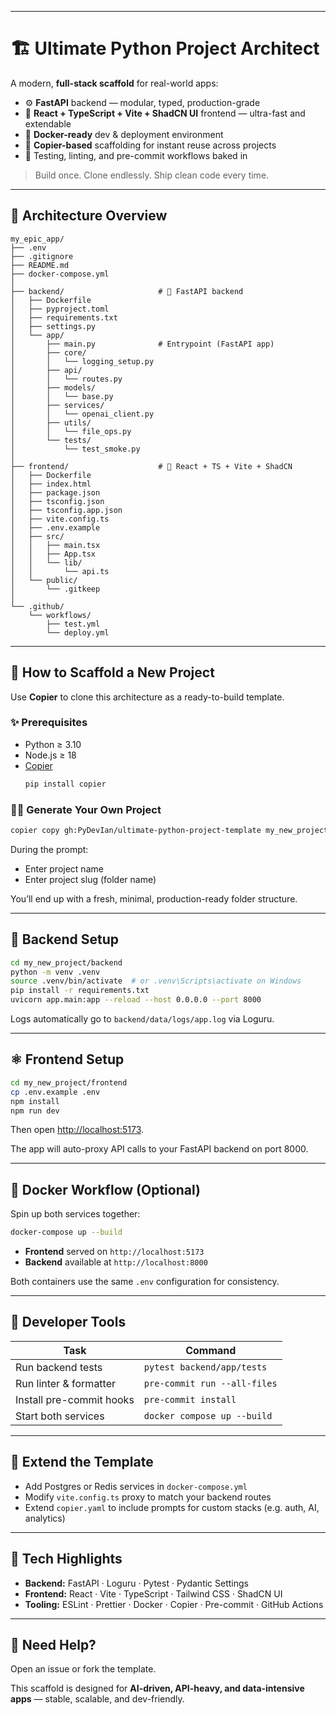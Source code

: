 
---

# 🏗️ Ultimate Python Project Architect

A modern, **full-stack scaffold** for real-world apps:

* ⚙️ **FastAPI** backend — modular, typed, production-grade
* 🎨 **React + TypeScript + Vite + ShadCN UI** frontend — ultra-fast and extendable
* 🐳 **Docker-ready** dev & deployment environment
* 🧩 **Copier-based** scaffolding for instant reuse across projects
* 🧪 Testing, linting, and pre-commit workflows baked in

> Build once. Clone endlessly. Ship clean code every time.

---

## 📐 Architecture Overview

```
my_epic_app/
├── .env
├── .gitignore
├── README.md
├── docker-compose.yml
│
├── backend/                     # 🧠 FastAPI backend
│   ├── Dockerfile
│   ├── pyproject.toml
│   ├── requirements.txt
│   ├── settings.py
│   └── app/
│       ├── main.py              # Entrypoint (FastAPI app)
│       ├── core/
│       │   └── logging_setup.py
│       ├── api/
│       │   └── routes.py
│       ├── models/
│       │   └── base.py
│       ├── services/
│       │   └── openai_client.py
│       ├── utils/
│       │   └── file_ops.py
│       └── tests/
│           └── test_smoke.py
│
├── frontend/                    # 🎨 React + TS + Vite + ShadCN
│   ├── Dockerfile
│   ├── index.html
│   ├── package.json
│   ├── tsconfig.json
│   ├── tsconfig.app.json
│   ├── vite.config.ts
│   ├── .env.example
│   ├── src/
│   │   ├── main.tsx
│   │   ├── App.tsx
│   │   └── lib/
│   │       └── api.ts
│   └── public/
│       └── .gitkeep
│
└── .github/
    └── workflows/
        ├── test.yml
        └── deploy.yml
```

---

## 🚀 How to Scaffold a New Project

Use **Copier** to clone this architecture as a ready-to-build template.

### ✨ Prerequisites

* Python ≥ 3.10
* Node.js ≥ 18
* [Copier](https://copier.readthedocs.io/en/stable/)
  ```bash
  pip install copier
  ```

### 🧙‍♂️ Generate Your Own Project

```bash
copier copy gh:PyDevIan/ultimate-python-project-template my_new_project
```

During the prompt:

* Enter project name
* Enter project slug (folder name)

You’ll end up with a fresh, minimal, production-ready folder structure.

---

## 🐍 Backend Setup

```bash
cd my_new_project/backend
python -m venv .venv
source .venv/bin/activate  # or .venv\Scripts\activate on Windows
pip install -r requirements.txt
uvicorn app.main:app --reload --host 0.0.0.0 --port 8000
```

Logs automatically go to `backend/data/logs/app.log` via Loguru.

---

## ⚛️ Frontend Setup

```bash
cd my_new_project/frontend
cp .env.example .env
npm install
npm run dev
```

Then open [http://localhost:5173](http://localhost:5173/).

The app will auto-proxy API calls to your FastAPI backend on port 8000.

---

## 🐳 Docker Workflow (Optional)

Spin up both services together:

```bash
docker-compose up --build
```

* **Frontend** served on `http://localhost:5173`
* **Backend** available at `http://localhost:8000`

Both containers use the same `.env` configuration for consistency.

---

## 🧪 Developer Tools

| Task                     | Command                        |
| ------------------------ | ------------------------------ |
| Run backend tests        | `pytest backend/app/tests`   |
| Run linter & formatter   | `pre-commit run --all-files` |
| Install pre-commit hooks | `pre-commit install`         |
| Start both services      | `docker compose up --build`  |

---

## 🧩 Extend the Template

* Add Postgres or Redis services in `docker-compose.yml`
* Modify `vite.config.ts` proxy to match your backend routes
* Extend `copier.yaml` to include prompts for custom stacks (e.g. auth, AI, analytics)

---

## 🧠 Tech Highlights

* **Backend:** FastAPI · Loguru · Pytest · Pydantic Settings
* **Frontend:** React · Vite · TypeScript · Tailwind CSS · ShadCN UI
* **Tooling:** ESLint · Prettier · Docker · Copier · Pre-commit · GitHub Actions

---

## 💬 Need Help?

Open an issue or fork the template.

This scaffold is designed for **AI-driven, API-heavy, and data-intensive apps** — stable, scalable, and dev-friendly.
